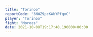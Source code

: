 ```yaml
---
title: "Torinoo"
reportCode: "3NWZ9pcKAbYPfqxC"
player: "Torinoo"
fight: "Moroes"
date: 2021-10-08T19:17:48.190000+00:00
---
```

